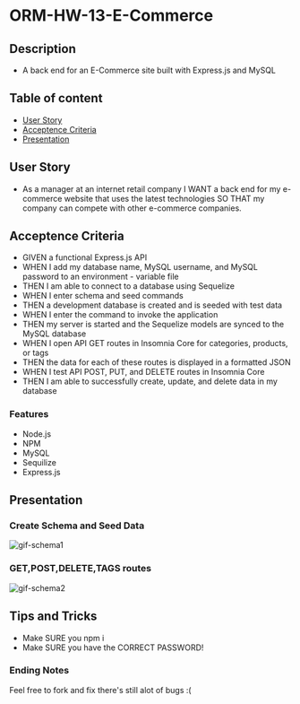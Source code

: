 # ORM-HW-13-E-Commerce

## Description

- A back end for an E-Commerce site built with Express.js and MySQL

## Table of content

- [User Story](#user-story)
- [Acceptence Criteria](#acceptance-criteria)
- [Presentation](#mock-up)

## User Story

- As a manager at an internet retail company
  I WANT a back end for my e-commerce website that uses the latest technologies
  SO THAT my company can compete with other e-commerce companies.

## Acceptence Criteria

- GIVEN a functional Express.js API
- WHEN I add my database name, MySQL username, and MySQL password to an environment - variable file
- THEN I am able to connect to a database using Sequelize
- WHEN I enter schema and seed commands
- THEN a development database is created and is seeded with test data
- WHEN I enter the command to invoke the application
- THEN my server is started and the Sequelize models are synced to the MySQL database
- WHEN I open API GET routes in Insomnia Core for categories, products, or tags
- THEN the data for each of these routes is displayed in a formatted JSON
- WHEN I test API POST, PUT, and DELETE routes in Insomnia Core
- THEN I am able to successfully create, update, and delete data in my database

### Features 
- Node.js
- NPM
- MySQL
- Sequilize
- Express.js

## Presentation
### Create Schema and Seed Data
![gif-schema1](gifs\gif-1.gif)

### GET,POST,DELETE,TAGS routes
![gif-schema2](gifs\gif-2.gif)

## Tips and Tricks
- Make SURE you npm i
- Make SURE you have the CORRECT PASSWORD!

### Ending Notes
Feel free to fork and fix there's still alot of bugs :(